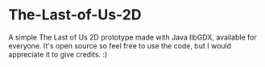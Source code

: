 # The-Last-of-Us-2D
A simple The Last of Us 2D prototype made with Java libGDX, available for everyone. It's open source so feel free to use the code, but I would appreciate it to give credits. :)
